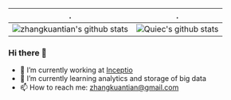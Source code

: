 | .                                                                                                                                       | .                                                                                                                         |
|-----------------------------------------------------------------------------------------------------------------------------------------|---------------------------------------------------------------------------------------------------------------------------|
| ![zhangkuantian's github stats](https://github-readme-stats.vercel.app/api?username=zhangkuantian&show_icons=true&theme=radical&include_all_commits=true&cache_seconds=86400) | ![Quiec's github stats](https://github-readme-stats.vercel.app/api/top-langs/?username=zhangkuantian&theme=radical&layout=compact) |

### Hi there 👋

- 🔭 I’m currently working at [Inceptio](https://en.inceptio.ai/)
- 🌱 I’m currently learning analytics and storage of big data
- 📫 How to reach me: zhangkuantian@gmail.com
